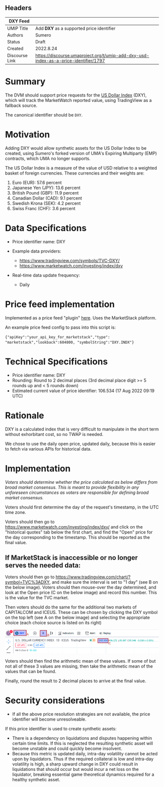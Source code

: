 ## Headers

| DXY Feed            |                                                      |
| ------------------- | ---------------------------------------------------- |
| UMIP Title          | Add **DXY** as a supported price identifier |
| Authors             | Sumero                                             |
| Status              | Draft                                            |
| Created             | 2022.8.24    |
| Discourse Link      | https://discourse.umaproject.org/t/umip-add-dxy-usd-index-as-a-price-identifier/1797            |

# Summary

The DVM should support price requests for the [US Dollar Index](https://en.wikipedia.org/wiki/U.S._Dollar_Index) (DXY), which will track the MarketWatch reported value, using TradingView as a fallback source.

The canonical identifier should be `DXY`.

# Motivation

Adding DXY would allow synthetic assets for the US Dollar Index to be created, using Sumero's forked version of UMA's Expiring Multiparty (EMP) contracts, which UMA no longer supports.

The US Dollar Index is a measure of the value of USD relative to a weighted basket of foreign currencies. These currencies and their weights are:

1. Euro (EUR): 57.6 percent
2. Japanese Yen (JPY): 13.6 percent
3. British Pound (GBP): 11.9 percent
4. Canadian Dollar (CAD): 9.1 percent
5. Swedish Krona (SEK): 4.2 percent
6. Swiss Franc (CHF): 3.6 percent

# Data Specifications

- Price identifier name: DXY

- Example data providers:
    - https://www.tradingview.com/symbols/TVC-DXY/
    - https://www.marketwatch.com/investing/index/dxy

- Real-time data update frequency:
    - Daily

# Price feed implementation

Implemented as a price feed "plugin" [here](https://github.com/Signo-App/uma-protocol/blob/new-price-feed/packages/financial-templates-lib/src/price-feed/MarketStackPriceFeed.ts). Uses the MarketStack platform.

An example price feed config to pass into this script is:

`{"apiKey":"your_api_key_for_marketstack","type": "marketstack","lookback":604800, "symbolString":"DXY.INDX"}`

# Technical Specifications

- Price identifier name: DXY
- Rounding: Round to 2 decimal places (3rd decimal place digit >= 5 rounds up and < 5 rounds down)
- Estimated current value of price identifier: 106.534 (17 Aug 2022 09:19 UTC)

# Rationale

DXY is a calculated index that is very difficult to manipulate in the short term without exhorbitant cost, so no TWAP is needed.

We chose to use the daily open price, updated daily, because this is easier to fetch via various APIs for historical data.

# Implementation

*Voters should determine whether the price calculated as below differs from broad market consensus. This is meant to provide flexibility in any unforeseen circumstances as voters are responsible for defining broad market consensus.*

Voters should first determine the day of the request's timestamp, in the UTC time zone.

Voters should then go to https://www.marketwatch.com/investing/index/dxy/ and click on the "historical quotes" tab below the first chart, and find the "Open" price for the day corresponding to the timestamp. This should be reported as the final value.

## If MarketStack is inaccessible or no longer serves the needed data:

Voters should then go to https://www.tradingview.com/chart/?symbol=TVC%3ADXY, and make sure the interval is set to "1 day" (see B on the below image). Voters should then mouse-over the day determined, and look at the Open price (C on the below image) and record this number. This is the value for the TVC market.

Then voters should do the same for the additional two markets of CAPITALCOM and ICEUS. These can be chosen by clicking the DXY symbol on the top left (see A on the below image) and selecting the appropriate choice (each choice source is listed on its right)

![tradingview ux](images/tradingview-ux.png)

Voters should then find the arithmetic mean of these values. If some of but not all of these 3 values are missing, then take the arithmetic mean of the values that can be found.

Finally, round the result to 2 decimal places to arrive at the final value.

# Security considerations

* If all the above price resolution strategies are not available, the price identifier will become unresolveable.

If this price identifier is used to create synthetic assets:

* There is a dependency on liquidations and disputes happening within certain time limits. If this is neglected the resulting synthetic asset will become unstable and could quickly become insolvent.
* Because this metric is updated daily, intra-day volatility cannot be acted upon by liquidators. Thus if the required collateral is low and intra-day volatility is high, a sharp upward change in DXY could result in liquidations that should occur but would incur a net loss on the liquidator, breaking essential game theoretical dynamics required for a healthy synthetic asset.